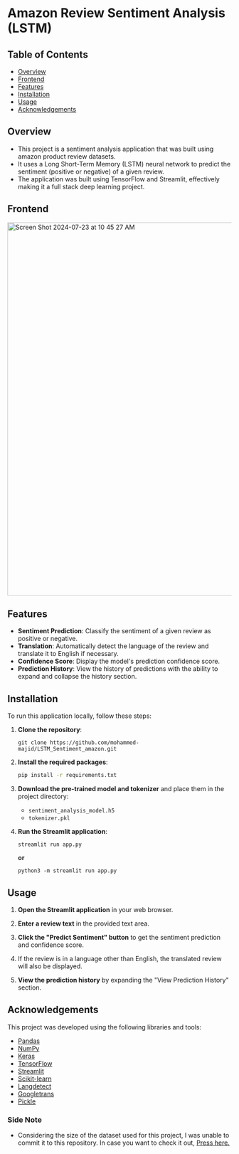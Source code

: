 # Amazon Review Sentiment Analysis (LSTM)

## Table of Contents
- [Overview](#overview)
- [Frontend](#Frontend)
- [Features](#features)
- [Installation](#installation)
- [Usage](#usage)
- [Acknowledgements](#acknowledgements)

## Overview

- This project is a sentiment analysis application that was built using amazon product review datasets. 
- It uses a Long Short-Term Memory (LSTM) neural network to predict the sentiment (positive or negative) of a given review.
- The application was built using TensorFlow and Streamlit, effectively making it a full stack deep learning project.

## Frontend
<img width="839" alt="Screen Shot 2024-07-23 at 10 45 27 AM" src="https://github.com/user-attachments/assets/85d55ce4-0d39-4ce8-8ead-157c04e0d199">

## Features

- **Sentiment Prediction**: Classify the sentiment of a given review as positive or negative.
- **Translation**: Automatically detect the language of the review and translate it to English if necessary.
- **Confidence Score**: Display the model's prediction confidence score.
- **Prediction History**: View the history of predictions with the ability to expand and collapse the history section.

## Installation

To run this application locally, follow these steps:

1. **Clone the repository**:
    ```
    git clone https://github.com/mohammed-majid/LSTM_Sentiment_amazon.git
    ```

2. **Install the required packages**:
    ```bash
    pip install -r requirements.txt
    ```

4. **Download the pre-trained model and tokenizer** and place them in the project directory:
    - `sentiment_analysis_model.h5`
    - `tokenizer.pkl`

5. **Run the Streamlit application**:
    ```
    streamlit run app.py
    ```
    **or**
    ```
    python3 -m streamlit run app.py
    ```

## Usage

1. **Open the Streamlit application** in your web browser.

2. **Enter a review text** in the provided text area.

3. **Click the "Predict Sentiment" button** to get the sentiment prediction and confidence score.

4. If the review is in a language other than English, the translated review will also be displayed.

5. **View the prediction history** by expanding the "View Prediction History" section.

## Acknowledgements

This project was developed using the following libraries and tools:
- [Pandas](https://pandas.pydata.org/)
- [NumPy](https://numpy.org/)
- [Keras](https://keras.io/)
- [TensorFlow](https://www.tensorflow.org/)
- [Streamlit](https://streamlit.io/)
- [Scikit-learn](https://scikit-learn.org/)
- [Langdetect](https://pypi.org/project/langdetect/)
- [Googletrans](https://pypi.org/project/googletrans/)
- [Pickle](https://docs.python.org/3/library/pickle.html)

### Side Note
- Considering the size of the dataset used for this project, I was unable to commit it to this repository. In case you want to check it out, [Press here.](https://kaggle.com/datasets/arhamrumi/amazon-product-reviews)

